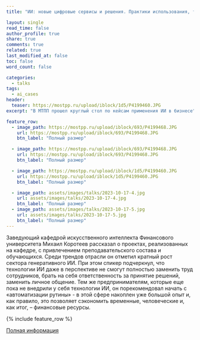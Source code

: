 ```yaml
---
title: "ИИ: новые цифровые сервисы и решения. Практики использования, тренды"

layout: single
read_time: false
author_profile: true
share: true
comments: true
related: true
last_modified_at: false
toc: false
word_count: false

categories:
  - talks
tags:
  - ai_cases
header:
  teaser: https://mostpp.ru/upload/iblock/1d5/P4199460.JPG
excerpt: "В МТПП прошел круглый стол по кейсам применения ИИ в бизнесе"

feature_row:
  - image_path: https://mostpp.ru/upload/iblock/693/P4199468.JPG
    url: https://mostpp.ru/upload/iblock/693/P4199468.JPG
    btn_label: "Полный размер"

  - image_path: https://mostpp.ru/upload/iblock/693/P4199468.JPG
    url: https://mostpp.ru/upload/iblock/693/P4199468.JPG
    btn_label: "Полный размер"

  - image_path: https://mostpp.ru/upload/iblock/1d5/P4199460.JPG
    url: https://mostpp.ru/upload/iblock/1d5/P4199460.JPG
    btn_label: "Полный размер"

  - image_path: assets/images/talks/2023-10-17-4.jpg
    url: assets/images/talks/2023-10-17-4.jpg
    btn_label: "Полный размер"
  - image_path: assets/images/talks/2023-10-17-5.jpg
    url: assets/images/talks/2023-10-17-5.jpg
    btn_label: "Полный размер"
---
```


Заведующий кафедрой искусственного интеллекта Финансового университета Михаил Коротеев рассказал о проектах, реализованных на кафедре, с привлечением преподавательского состава и обучающихся. Среди трендов отрасли он отметил кратный рост сектора генеративного ИИ. При этом спикер подчеркнул, что технологии ИИ даже в перспективе не смогут полностью заменить труд сотрудников, брать на себя ответственность за принятие решений, заменить личное общение. Тем же предпринимателям, которые еще пока не внедрили у себя технологии ИИ, он порекомендовал начать с «автоматизации рутины» - в этой сфере накоплен уже большой опыт и, как правило, это позволяет сэкономить временные, человеческие и, как итог, – финансовые ресурсы.

{% include feature_row %}

[Полная информация](https://mostpp.ru/news/tsifrovaya-ekonomika/iskusstvennyy-intellekt-kak-kreativnyy-partnyer-dizaynera/)
